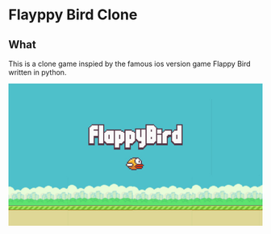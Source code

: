 # Flayppy Bird Clone

## What

This is a clone game inspied by the famous ios version game Flappy Bird written in python.

![flappy-bird](image/flappy-bird.jpg)

